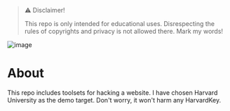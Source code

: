 > :warning: Disclaimer!
>
> This repo is only intended for educational uses. Disrespecting the rules of copyrights and privacy is not allowed there. Mark my words!

![image](https://github.com/user-attachments/assets/4c910f23-5099-4100-ac2a-a750e1e72a56)

# About

This repo includes toolsets for hacking a website. I have chosen Harvard University as the demo target.
Don't worry, it won't harm any HarvardKey.
